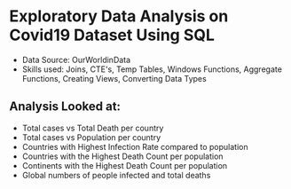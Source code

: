 # Exploratory Data Analysis on Covid19 Dataset Using SQL

* Data Source: OurWorldinData
* Skills used: Joins, CTE's, Temp Tables, Windows Functions, Aggregate Functions, Creating Views, Converting Data Types

## Analysis Looked at:

* Total cases vs Total Death per country
* Total cases vs Population per country
* Countries with Highest Infection Rate compared to population
* Countries with the Highest Death Count per population
* Continents with the Highest Death Count per population
* Global numbers of people infected and total deaths
